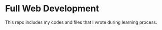 # Full Web Development

This repo includes my codes and files that I wrote during learning process.
